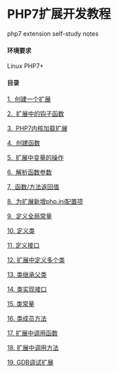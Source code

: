 # PHP7扩展开发教程
php7 extension self-study notes

#### 环境要求
Linux
PHP7+

#### 目录

[1.&nbsp; 创建一个扩展](./create_ext.md)

[2.&nbsp; 扩展中的钩子函数](./hook_functions.md)

[3.&nbsp; PHP7内核加载扩展](./load_ext.md)

[4.&nbsp; 创建函数](./create_function.md)

[5.&nbsp; 扩展中变量的操作](./var_op.md)

[6.&nbsp; 解析函数参数](./function_params.md)

[7.&nbsp; 函数/方法返回值](./function_method_return.md)

[8.&nbsp; 为扩展新增php.ini配置项](./add_php_ini.md)

[9.&nbsp; 定义全局常量](./constant.md)

[10. 定义类](./define_class.md)

[11. 定义接口](./define_interface.md)

[12. 扩展中定义多个类](./define_more_class.md)

[13. 类继承父类](./class_extends.md)

[14. 类实现接口](./class_implements.md)

[15. 类常量](./class_constant.md)

[16. 类成员方法](./class_method.md)

[17. 扩展中调用函数](./call_function.md)

[18. 扩展中调用方法](./call_method.md)

[19. GDB调试扩展](./gdb_debug.md)

